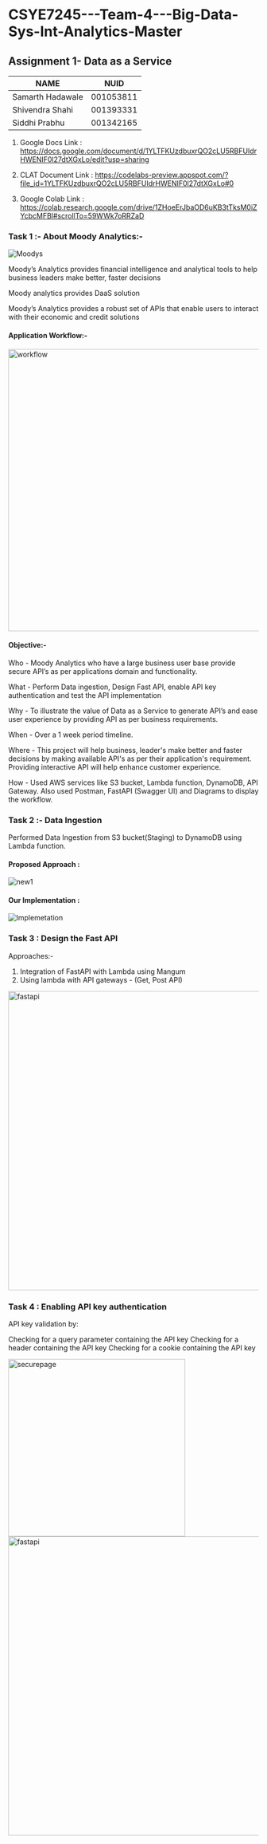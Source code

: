 # CSYE7245---Team-4---Big-Data-Sys-Int-Analytics-Master

## Assignment 1- Data as a Service 

| NAME              |     NUID        |
|------------------ |-----------------|
| Samarth Hadawale  |   001053811     |
| Shivendra Shahi   |   001393331     |
| Siddhi Prabhu     |   001342165     |


1. Google Docs Link : https://docs.google.com/document/d/1YLTFKUzdbuxrQO2cLU5RBFUIdrHWENIF0l27dtXGxLo/edit?usp=sharing

2. CLAT Document Link : https://codelabs-preview.appspot.com/?file_id=1YLTFKUzdbuxrQO2cLU5RBFUIdrHWENIF0l27dtXGxLo#0

3. Google Colab Link : https://colab.research.google.com/drive/1ZHoeErJbaOD6uKB3tTksM0iZYcbcMFBl#scrollTo=59WWk7oRRZaD

### Task 1 :- About Moody Analytics:-

![Moodys](https://user-images.githubusercontent.com/57429405/104783487-208e5400-5754-11eb-9136-a8b55afaf339.png)

Moody’s Analytics provides financial intelligence and analytical tools to help business leaders make better, faster decisions

Moody analytics provides DaaS solution

Moody’s Analytics provides a robust set of APIs that enable users to interact with their economic and credit solutions

#### Application Workflow:-

<img width="566" alt="workflow" src="https://user-images.githubusercontent.com/57429405/104866134-ca641100-590b-11eb-9965-e9b53777eaeb.PNG">

#### Objective:-

Who - Moody Analytics who have a large business user base provide secure API’s as per applications domain and functionality.
 
What - Perform Data ingestion, Design Fast API, enable API key authentication and test the API implementation 

Why - To illustrate the value of  Data as a Service to generate API’s and ease user experience by providing API as per business requirements.

When - Over a 1 week period timeline.
 
Where - This project will help business, leader's make better and faster decisions by making available API's as per their application's requirement. Providing interactive API will help enhance customer experience.
 
How - Used AWS services like S3 bucket, Lambda function, DynamoDB, API Gateway. Also used Postman, FastAPI (Swagger UI) and Diagrams to display the workflow.

### Task 2 :- Data Ingestion

Performed Data Ingestion from S3 bucket(Staging) to DynamoDB using Lambda function.

#### Proposed Approach :

![new1](https://user-images.githubusercontent.com/57429405/104783666-8d095300-5754-11eb-8cc8-cad96b8bdd31.jpg)

#### Our Implementation :

![Implemetation](https://user-images.githubusercontent.com/57429405/104783718-a8745e00-5754-11eb-90eb-36f2e3c308ce.jpg)


### Task 3 : Design the Fast API

Approaches:-

1. Integration of FastAPI with Lambda using Mangum 
2. Using lambda with API gateways - (Get, Post API)

<img width="600" alt="fastapi" src="https://user-images.githubusercontent.com/57429405/104866496-b5d44880-590c-11eb-80c8-9d8765fd7794.PNG">

### Task 4 : Enabling API key authentication

API key validation by:

Checking for a query parameter containing the API key
Checking for a header containing the API key
Checking for a cookie containing the API key

<img width="356" alt="securepage" src="https://user-images.githubusercontent.com/57429405/104866469-a3f2a580-590c-11eb-89df-f11f3be8ecf4.PNG">

<img width="600" alt="fastapi" src="https://user-images.githubusercontent.com/57429405/104866429-90473f00-590c-11eb-9fe6-a3fd82df1964.PNG">



